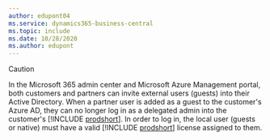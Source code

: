 ```yaml
---
author: edupont04
ms.service: dynamics365-business-central
ms.topic: include
ms.date: 10/28/2020
ms.author: edupont
---
```

> [!CAUTION]
> In the Microsoft 365 admin center and Microsoft Azure Management portal, both customers and partners can invite external users (guests) into their Active Directory. When a partner user is added as a guest to the customer's Azure AD, they can no longer log in as a delegated admin into the customer's [!INCLUDE [prodshort](prodshort.md)]. In order to log in, the local user (guests or native) must have a valid [!INCLUDE [prodshort](prodshort.md)] license assigned to them.
